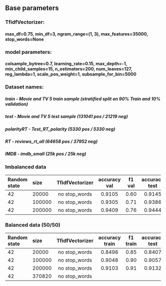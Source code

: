 ## Base parameters
### TfidfVectorizer:
#### max_df=0.75, min_df=3, ngram_range=(1, 3), max_features=35000, stop_words=None
### model parameters:
#### colsample_bytree=0.7, learning_rate=0.15, max_depth=-1, min_child_samples=15, n_estimators=200, num_leaves=127, reg_lambda=1, scale_pos_weight=1, subsample_for_bin=5000

###  Dataset names:
#####    train - Movie and TV 5 train sample (stratified split on 90% Train and 10% validation)
#####    test - Movie and TV 5 test sample (131041 pos / 21219 neg)
#####    polarityRT - Test_RT_polarity (5330 pos / 5330 neg)
#####    RT - reviews_rt_all (64658 pos / 37952 neg)
#####    IMDB - imdb_small (25k pos / 25k neg)

### Imbalanced data

|Random state| size | TfidfVectorizer | accuracy val | f1 val|accuracy test | f1 test|acc_polarityRT|f1_polarityRT|acc RT|f1 RT|acc IMDB|f1 IMDB|
|:------------|:----|:--------------:|:-------------:|:------:|:------------:|:------:|:------------:|:-----------:|:-----:|:---:|:-------:|:------:|
|42 |20000|no stop_words|0.9105|0.60|0.9145|0.62|0.5696|0.29|0.6731|0.31|0.7743|0.72|
|42 |100000|no stop_words|0.9305|0.71|0.9386|0.75|0.6034|0.38|0.6759|0.32|0.8458|0.82|
|42 |200000|no stop_words|0.9409|0.76|0.9444|0.78|0.6097|0.39|0.7023|0.39|0.8620|0.85|

### Balanced data (50/50)

|Random state| size | TfidfVectorizer | accuracy train | f1 train|accuracy test | f1 test|acc_polarityRT|f1_polarityRT|acc RT|f1 RT|acc IMDB|f1 IMDB|
|:------------|:----|:--------------:|:-------------:|:------:|:------------:|:------:|:------------:|:-----------:|:-----:|:---:|:-------:|:------:|
|42|20000|no stop_words|0.8498|0.85|0.8407|0.60|0.6454|0.51|0.7112|0.48|0.821|0.84|
|42|100000|no stop_words|0.9048|0.90|0.9057|0.73|0.7165|0.70|0.7229|0.63|0.8896|0.89|
|42|200000|no stop_words|0.9103|0.91|0.9132|0.75|0.7286|0.71|0.7323|0.64|0.8968|0.90|
|42|370820|no stop_words|||||||||||
